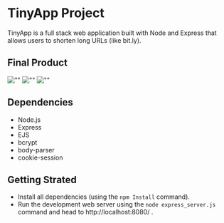# TinyApp Project

TinyApp is a full stack web application built with Node and Express that allows users to shorten long URLs (like bit.ly).

## Final Product

![""](#)
![""](#)
![""](#)

## Dependencies

- Node.js
- Express
- EJS
- bcrypt
- body-parser
- cookie-session

## Getting Strated

- Install all dependencies (using the `npm Install` command).
- Run the development web server using the `node express_server.js` command and head to http://localhost:8080/ .